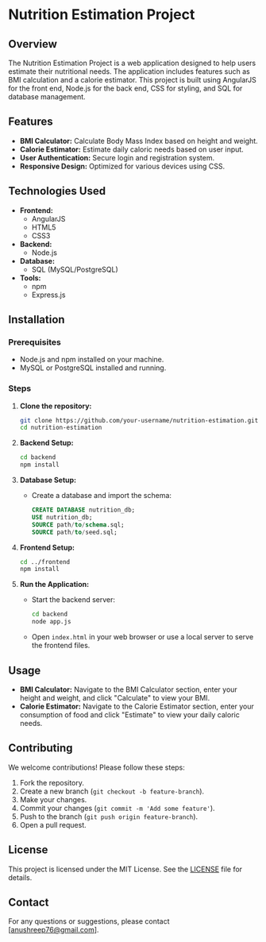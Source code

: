 
# Nutrition Estimation Project

## Overview
The Nutrition Estimation Project is a web application designed to help users estimate their nutritional needs. The application includes features such as BMI calculation and a calorie estimator. This project is built using AngularJS for the front end, Node.js for the back end, CSS for styling, and SQL for database management.

## Features
- **BMI Calculator:** Calculate Body Mass Index based on height and weight.
- **Calorie Estimator:** Estimate daily caloric needs based on user input.
- **User Authentication:** Secure login and registration system.
- **Responsive Design:** Optimized for various devices using CSS.

## Technologies Used
- **Frontend:**
  - AngularJS
  - HTML5
  - CSS3
- **Backend:**
  - Node.js
- **Database:**
  - SQL (MySQL/PostgreSQL)
- **Tools:**
  - npm
  - Express.js


## Installation

### Prerequisites
- Node.js and npm installed on your machine.
- MySQL or PostgreSQL installed and running.

### Steps
1. **Clone the repository:**
   ```sh
   git clone https://github.com/your-username/nutrition-estimation.git
   cd nutrition-estimation
   ```

2. **Backend Setup:**
   ```sh
   cd backend
   npm install
   ```

3. **Database Setup:**
   - Create a database and import the schema:
     ```sql
     CREATE DATABASE nutrition_db;
     USE nutrition_db;
     SOURCE path/to/schema.sql;
     SOURCE path/to/seed.sql;
     ```

4. **Frontend Setup:**
   ```sh
   cd ../frontend
   npm install
   ```

5. **Run the Application:**
   - Start the backend server:
     ```sh
     cd backend
     node app.js
     ```
   - Open `index.html` in your web browser or use a local server to serve the frontend files.

## Usage
- **BMI Calculator:** Navigate to the BMI Calculator section, enter your height and weight, and click "Calculate" to view your BMI.
- **Calorie Estimator:** Navigate to the Calorie Estimator section, enter your consumption of food and click "Estimate" to view your daily caloric needs.

## Contributing
We welcome contributions! Please follow these steps:
1. Fork the repository.
2. Create a new branch (`git checkout -b feature-branch`).
3. Make your changes.
4. Commit your changes (`git commit -m 'Add some feature'`).
5. Push to the branch (`git push origin feature-branch`).
6. Open a pull request.

## License
This project is licensed under the MIT License. See the [LICENSE](LICENSE) file for details.

## Contact
For any questions or suggestions, please contact [anushreep76@gmail.com].

